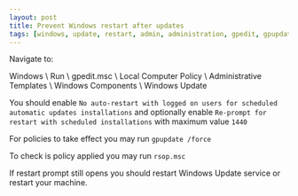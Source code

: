 ```yaml
---
layout: post
title: Prevent Windows restart after updates
tags: [windows, update, restart, admin, administration, gpedit, gpupdate, rsop, wuauserv]
---
```


Navigate to:

Windows \ Run \ gpedit.msc \ Local Computer Policy \ Administrative Templates \ Windows Components \ Windows Update

You should enable `No auto-restart with logged on users for scheduled automatic updates installations` and optionally enable `Re-prompt for restart with scheduled installations` with maximum value `1440`

For policies to take effect you may run `gpupdate /force`

To check is policy applied you may run `rsop.msc`

If restart prompt still opens you should restart Windows Update service or restart your machine.
